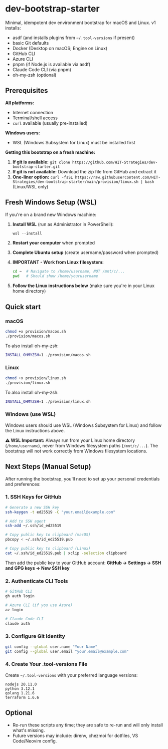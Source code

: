 # dev-bootstrap-starter

Minimal, idempotent dev environment bootstrap for macOS and Linux.
v1 installs:
- asdf (and installs plugins from `~/.tool-versions` if present)
- basic Git defaults
- Docker (Desktop on macOS; Engine on Linux)
- GitHub CLI
- Azure CLI
- pnpm (if Node.js is available via asdf)
- Claude Code CLI (via pnpm)
- oh-my-zsh (optional)

## Prerequisites

**All platforms:**
- Internet connection
- Terminal/shell access
- `curl` available (usually pre-installed)

**Windows users:**
- WSL (Windows Subsystem for Linux) must be installed first

**Getting this bootstrap on a fresh machine:**
1. **If git is available:** `git clone https://github.com/HIT-Strategies/dev-bootstrap-starter.git`
2. **If git is not available:** Download the zip file from GitHub and extract it
3. **One-liner option:** `curl -fsSL https://raw.githubusercontent.com/HIT-Strategies/dev-bootstrap-starter/main/provision/linux.sh | bash` (Linux/WSL only)

## Fresh Windows Setup (WSL)

If you're on a brand new Windows machine:

1. **Install WSL** (run as Administrator in PowerShell):
   ```powershell
   wsl --install
   ```

2. **Restart your computer** when prompted

3. **Complete Ubuntu setup** (create username/password when prompted)

4. **IMPORTANT - Work from Linux filesystem:**
   ```bash
   cd ~  # Navigate to /home/username, NOT /mnt/c/...
   pwd   # Should show /home/yourusername
   ```

5. **Follow the Linux instructions below** (make sure you're in your Linux home directory)

## Quick start

### macOS
```bash
chmod +x provision/macos.sh
./provision/macos.sh
```

To also install oh-my-zsh:
```bash
INSTALL_OHMYZSH=1 ./provision/macos.sh
```

### Linux
```bash
chmod +x provision/linux.sh
./provision/linux.sh
```

To also install oh-my-zsh:
```bash
INSTALL_OHMYZSH=1 ./provision/linux.sh
```

### Windows (use WSL)
Windows users should use WSL (Windows Subsystem for Linux) and follow the Linux instructions above.

**⚠️ WSL Important:** Always run from your Linux home directory (`/home/username`), never from Windows filesystem paths (`/mnt/c/...`). The bootstrap will not work correctly from Windows filesystem locations.

## Next Steps (Manual Setup)

After running the bootstrap, you'll need to set up your personal credentials and preferences:

### 1. SSH Keys for GitHub
```bash
# Generate a new SSH key
ssh-keygen -t ed25519 -C "your.email@example.com"

# Add to SSH agent
ssh-add ~/.ssh/id_ed25519

# Copy public key to clipboard (macOS)
pbcopy < ~/.ssh/id_ed25519.pub

# Copy public key to clipboard (Linux)
cat ~/.ssh/id_ed25519.pub | xclip -selection clipboard
```

Then add the public key to your GitHub account: **GitHub → Settings → SSH and GPG keys → New SSH key**

### 2. Authenticate CLI Tools
```bash
# GitHub CLI
gh auth login

# Azure CLI (if you use Azure)
az login

# Claude Code CLI
claude auth
```

### 3. Configure Git Identity
```bash
git config --global user.name "Your Name"
git config --global user.email "your.email@example.com"
```

### 4. Create Your .tool-versions File
Create `~/.tool-versions` with your preferred language versions:
```
nodejs 20.11.0
python 3.12.1
golang 1.21.6
terraform 1.6.6
```

## Optional
- Re-run these scripts any time; they are safe to re-run and will only install what's missing.
- Future versions may include: direnv, chezmoi for dotfiles, VS Code/Neovim config.
```
